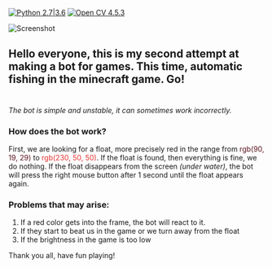 [![Python 2.7|3.6](https://img.shields.io/badge/Python-2.7%7C3.6-blue.svg)](https://www.python.org/) [![Open CV 4.5.3](https://img.shields.io/badge/OpenCV-4.5.3-brightgreen)](https://pypi.org/project/opencv-python/)

![Screenshot](https://i.piccy.info/i9/c466461aee534d39743c4f83d5699cb5/1627851597/93807/1437490/18198image.jpg)


## Hello everyone, this is my second attempt at making a bot for games. This time, automatic fishing in the minecraft game. Go!
#

*The bot is simple and unstable, it can sometimes work incorrectly.*

### How does the bot work?
First, we are looking for a float, more precisely red in the range from <span style="color:rgb(90, 19, 29)">rgb(90, 19, 29)</span> to <span style="color:rgb(230, 50, 50)">rgb(230, 50, 50)</span>. 
If the float is found, then everything is fine, we do nothing.
If the float disappears from the screen *(under water)*, the bot will press the right mouse button after 1 second until the float appears again.

### **Problems that may arise:**
1) If a red color gets into the frame, the bot will react to it.
2) If they start to beat us in the game or we turn away from the float
3) If the brightness in the game is too low


Thank you all, have fun playing!